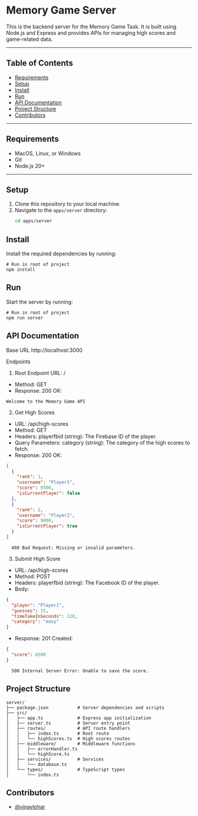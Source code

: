 # Memory Game Server

This is the backend server for the Memory Game Task. It is built using Node.js and Express and provides APIs for managing high scores and game-related data.

---

## Table of Contents

- [Requirements](#requirements)
- [Setup](#setup)
- [Install](#install)
- [Run](#run)
- [API Documentation](#api-documentation)
- [Project Structure](#project-structure)
- [Contributors](#contributors)

---

## Requirements

- MacOS, Linux, or Windows
- Git
- Node.js 20+

---

## Setup

1. Clone this repository to your local machine.
2. Navigate to the `apps/server` directory:
   ```bash
   cd apps/server

## Install

Install the required dependencies by running:
```shell
# Run in root of project
npm install
```

## Run

Start the server by running:
```shell
# Run in root of project
npm run server
```

## API Documentation
Base URL
http://localhost:3000

Endpoints

1. Root Endpoint
URL: /
- Method: GET
- Response:
    200 OK:

```shell
Welcome to the Memory Game API
```

2. Get High Scores
- URL: /api/high-scores
- Method: GET
- Headers:
    playerfbid (string): The Firebase ID of the player.
- Query Parameters:
    category (string): The category of the high scores to fetch.
- Response:
    200 OK:

```json
[
  {
    "rank": 1,
    "username": "Player1",
    "score": 9500,
    "isCurrentPlayer": false
  },
  {
    "rank": 2,
    "username": "Player2",
    "score": 9000,
    "isCurrentPlayer": true
  }
]
```
      400 Bad Request: Missing or invalid parameters.

3. Submit High Score
- URL: /api/high-scores
- Method: POST
- Headers:
      playerfbid (string): The Facebook ID of the player.
- Body:
```json
{
  "player": "Player1",
  "guesses": 15,
  "timeTakeInSeconds": 120,
  "category": "easy"
}
```

- Response:
    201 Created:
```json
{
  "score": 8500
}
```
      500 Internal Server Error: Unable to save the score.

## Project Structure

```text
server/
├── package.json           # Server dependencies and scripts
├── src/
│   ├── app.ts             # Express app initialization
│   ├── server.ts          # Server entry point
│   ├── routes/            # API route handlers
│   │   ├── index.ts       # Root route
│   │   └── highScores.ts  # High scores routes
│   ├── middleware/        # Middleware functions
│   │   ├── errorHandler.ts
│   │   └── highScore.ts
│   ├── services/          # Services
│   │   └── database.ts
│   └── types/             # TypeScript types
│       └── index.ts
```

## Contributors

- [@vinaylohar](https://github.com/vinaylohar)